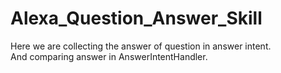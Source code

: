 # Alexa_Question_Answer_Skill

Here we are collecting the answer of question in answer intent.<br>
And comparing answer in AnswerIntentHandler.<br>
